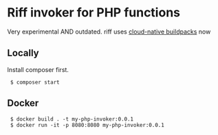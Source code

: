 # Riff invoker for PHP functions

Very experimental AND outdated.
riff uses [cloud-native buildpacks](https://buildpacks.io) now

## Locally

Install composer first.

```
 $ composer start
```

## Docker

```
 $ docker build . -t my-php-invoker:0.0.1
 $ docker run -it -p 8080:8080 my-php-invoker:0.0.1
```

